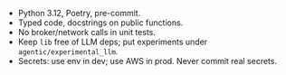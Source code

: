 - Python 3.12, Poetry, pre-commit.
- Typed code, docstrings on public functions.
- No broker/network calls in unit tests.
- Keep `lib` free of LLM deps; put experiments under `agentic/experimental_llm`.
- Secrets: use env in dev; use AWS in prod. Never commit real secrets.
